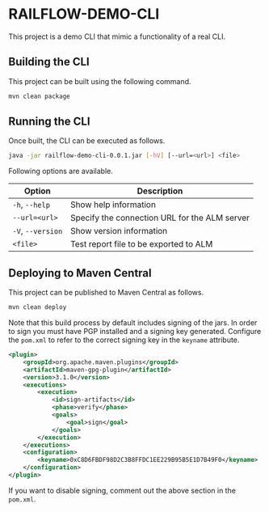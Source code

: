 # RAILFLOW-DEMO-CLI #

This project is a demo CLI that mimic a functionality of a real CLI.

## Building the CLI ##

This project can be built using the following command.

```bash
mvn clean package
```

## Running the CLI ##

Once built, the CLI can be executed as follows.

```bash
java -jar railflow-demo-cli-0.0.1.jar [-hV] [--url=<url>] <file>
```

Following options are available.

| Option            | Description                                   |
|-------------------|-----------------------------------------------|
| `-h`, `--help`    | Show help information                         |
| `--url=<url>`     | Specify the connection URL for the ALM server |
| `-V`, `--version` | Show version information                      |
| `<file>`          | Test report file to be exported to ALM        |

## Deploying to Maven Central ##

This project can be published to Maven Central as follows.

```bash
mvn clean deploy
```

Note that this build process by default includes signing of the jars. In order to sign you must have PGP installed and a signing key generated. Configure the `pom.xml` to refer to the correct signing key in the `keyname` attribute.

```xml
<plugin>
    <groupId>org.apache.maven.plugins</groupId>
    <artifactId>maven-gpg-plugin</artifactId>
    <version>3.1.0</version>
    <executions>
        <execution>
            <id>sign-artifacts</id>
            <phase>verify</phase>
            <goals>
                <goal>sign</goal>
            </goals>
        </execution>
    </executions>
    <configuration>
        <keyname>0xC8D6FBDF98D2C3B8FFDC1EE229B95B5E1D7B49F0</keyname>
    </configuration>
</plugin>
```

If you want to disable signing, comment out the above section in the `pom.xml`.

